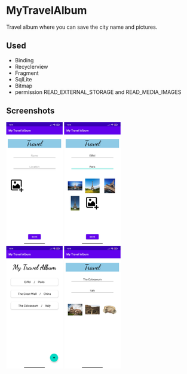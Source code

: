 # MyTravelAlbum
Travel album where you can save the city name and pictures.
## Used
* Binding
* Recyclerview
* Fragment
* SqlLite
* Bitmap
* permission READ_EXTERNAL_STORAGE and READ_MEDIA_IMAGES
## Screenshots
<img src="https://github.com/jouses/MyTravelAlbum/blob/master/Screenshots/Screenshot1.jpg" width=30% height=30%> <img src="https://github.com/jouses/MyTravelAlbum/blob/master/Screenshots/Screenshot2.jpg" width=30% height=30%> <br/>
<img src="https://github.com/jouses/MyTravelAlbum/blob/master/Screenshots/Screenshot3.jpg" width=30% height=30%> <img src="https://github.com/jouses/MyTravelAlbum/blob/master/Screenshots/Screenshot4.jpg" width=30% height=30%>
